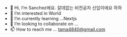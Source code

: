 - 👋 Hi, I’m Sanchez에요. 갈데없는 비전공자 신입이에요 하하
- 👀 I’m interested in World
- 🌱 I’m currently learning ...Nextjs
- 💞️ I’m looking to collaborate on ...
- 📫 How to reach me ... tama4840@gmail.com

<!---
songchez/songchez is a ✨ special ✨ repository because its `README.md` (this file) appears on your GitHub profile.
You can click the Preview link to take a look at your changes.
--->
